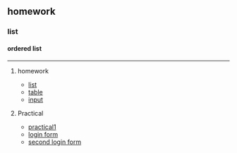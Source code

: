 ## homework
### list
#### ordered list 

---

1. homework
   - [list](homework/2list.html)
   - [table](homework/table2.html)
   - [input](/homework/input.html)

2. Practical
   - [practical1](/homework/practical/index.html)
   - [login form](/homework/form2.html)
   - [second login form](/homework/form.html)